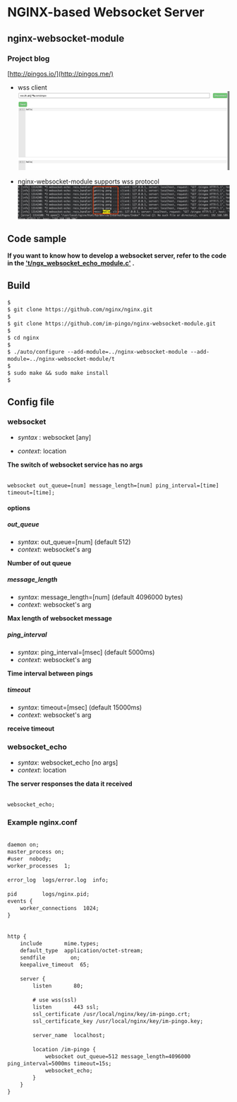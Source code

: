 # NGINX-based Websocket Server

## nginx-websocket-module

### Project blog

[http://pingos.io/](http://pingos.me/)

* wss client
![client-wss](./README/client-wss.jpg)

* nginx-websocket-module supports wss protocol
![nginx-wss](./README/nginx-wss.jpg)

## Code sample

**If you want to know how to develop a websocket server, refer to the code in the ['t/ngx_websocket_echo_module.c'](t/ngx_websocket_echo_module.c) .**

## Build

```shell
$
$ git clone https://github.com/nginx/nginx.git
$
$ git clone https://github.com/im-pingo/nginx-websocket-module.git
$
$ cd nginx
$
$ ./auto/configure --add-module=../nginx-websocket-module --add-module=../nginx-websocket-module/t
$
$ sudo make && sudo make install
$
```

## Config file

### websocket

* *syntax* : websocket [any]

* *context*: location

**The switch of websocket service has no args**

```nginx

websocket out_queue=[num] message_length=[num] ping_interval=[time] timeout=[time];

```

#### options

##### out_queue

* *syntax*: out_queue=[num] (default 512)
* *context*: websocket's arg

**Number of out queue**

##### message_length

* *syntax*: message_length=[num] (default 4096000 bytes)
* *context*: websocket's arg

**Max length of websocket message**

##### ping_interval

* *syntax*: ping_interval=[msec] (default 5000ms)
* *context*: websocket's arg

**Time interval between pings**

##### timeout

* *syntax*: timeout=[msec] (default 15000ms)
* *context*: websocket's arg

**receive timeout**

### websocket_echo

* *syntax*: websocket_echo [no args]
* *context*: location

**The server responses the data it received**

```nginx

websocket_echo;

```

### Example nginx.conf

```nginx

daemon on;
master_process on;
#user  nobody;
worker_processes  1;

error_log  logs/error.log  info;

pid        logs/nginx.pid;
events {
    worker_connections  1024;
}


http {
    include       mime.types;
    default_type  application/octet-stream;
    sendfile        on;
    keepalive_timeout  65;

    server {
        listen       80;

        # use wss(ssl)
        listen       443 ssl;
        ssl_certificate /usr/local/nginx/key/im-pingo.crt;
        ssl_certificate_key /usr/local/nginx/key/im-pingo.key;

        server_name  localhost;

        location /im-pingo {
            websocket out_queue=512 message_length=4096000 ping_interval=5000ms timeout=15s;
            websocket_echo;
        }
    }
}

```
